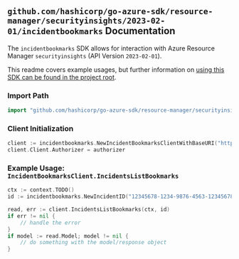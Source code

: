 
## `github.com/hashicorp/go-azure-sdk/resource-manager/securityinsights/2023-02-01/incidentbookmarks` Documentation

The `incidentbookmarks` SDK allows for interaction with Azure Resource Manager `securityinsights` (API Version `2023-02-01`).

This readme covers example usages, but further information on [using this SDK can be found in the project root](https://github.com/hashicorp/go-azure-sdk/tree/main/docs).

### Import Path

```go
import "github.com/hashicorp/go-azure-sdk/resource-manager/securityinsights/2023-02-01/incidentbookmarks"
```


### Client Initialization

```go
client := incidentbookmarks.NewIncidentBookmarksClientWithBaseURI("https://management.azure.com")
client.Client.Authorizer = authorizer
```


### Example Usage: `IncidentBookmarksClient.IncidentsListBookmarks`

```go
ctx := context.TODO()
id := incidentbookmarks.NewIncidentID("12345678-1234-9876-4563-123456789012", "example-resource-group", "workspaceValue", "incidentIdValue")

read, err := client.IncidentsListBookmarks(ctx, id)
if err != nil {
	// handle the error
}
if model := read.Model; model != nil {
	// do something with the model/response object
}
```
